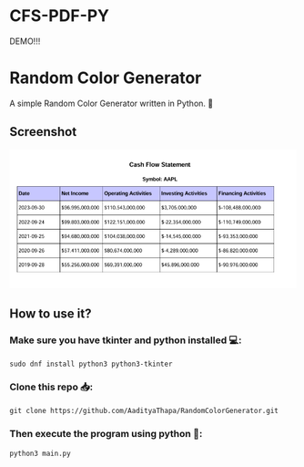 # CFS-PDF-PY
DEMO!!!
# Random Color Generator
A simple Random Color Generator written in Python. 🐍

## Screenshot
![Screenshot](https://github.com/AadityaThapa/CFS-PDF-PY/blob/main/Screenshot.png)


## How to use it?

### Make sure you have tkinter and python installed 💻:
```
sudo dnf install python3 python3-tkinter
```
### Clone this repo 📥:
```
git clone https://github.com/AadityaThapa/RandomColorGenerator.git
```

### Then execute the program using python 🐍:
```
python3 main.py
```
